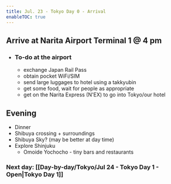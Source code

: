 ```yaml
---
title: Jul. 23 - Tokyo Day 0 - Arrival
enableTOC: true
---
```

## Arrive at Narita Airport Terminal 1 @ 4 pm
- ### To-do at the airport
	- exchange Japan Rail Pass
	- obtain pocket WiFi/SIM
	- send large luggages to hotel using a takkyubin
	- get some food, wait for people as appropriate
	- get on the Narita Express (N'EX) to go into Tokyo/our hotel
## Evening
- Dinner
- Shibuya crossing + surroundings
- Shibuya Sky? (may be better at day time)
- Explore Shinjuku
	- Omoide Yochocho - tiny bars and restaurants

### Next day: [[Day-by-day/Tokyo/Jul 24 - Tokyo Day 1 - Open|Tokyo Day 1]]
